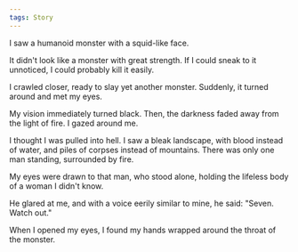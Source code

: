```yaml
---
tags: Story
---
```

I saw a humanoid monster with a squid-like face.

It didn't look like a monster with great strength. If I could sneak to it unnoticed, I could probably kill it easily.

I crawled closer, ready to slay yet another monster. Suddenly, it turned around and met my eyes.

My vision immediately turned black. Then, the darkness faded away from the light of fire. I gazed around me.

I thought I was pulled into hell. I saw a bleak landscape, with blood instead of water, and piles of corpses instead of mountains. There was only one man standing, surrounded by fire.

My eyes were drawn to that man, who stood alone, holding the lifeless body of a woman I didn't know.

He glared at me, and with a voice eerily similar to mine, he said:
"Seven. Watch out."

When I opened my eyes, I found my hands wrapped around the throat of the monster.